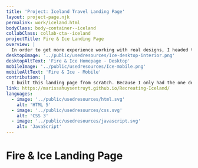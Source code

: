 ```yaml
---
title: 'Project: Iceland Travel Landing Page'
layout: project-page.njk
permalink: work/iceland.html
bodyClass: body-container--iceland
collabClass: collab-cta--iceland
projectTitle: Fire & Ice Landing Page
overview: |
  In order to get more experience working with real designs, I headed to Dribbble. I found a landing page dedicated to Iceland and wanted to build it. Because I only had the Dribbble design, I added my own interactivity. After hovers, some minor Javascript and my first image carousel, this page is almost complete.
desktopImage: '../public/usedresources/Ice-desktop-interior.png'
desktopAltText: 'Fire & Ice Homepage - Desktop'
mobileImage: '../public/usedresources/Ice-mobile.png'
mobileAltText: 'Fire & Ice - Mobile'
contribution: |
  I built this landing page from scratch. Because I only had the one design to work with, I added some subtle and tasteful extras, including all of the hovers, the blue bars that load when scrolled to (in the Race section), responsiveness, a proper mobile menu, and the image carousel. Before checking it off my list, I want to add the selected states for the navigation, a "thank you" modal for submitting the form, and figure out how to prevent the mobile menu from bumping down the rest of the content.
link: https://marissahuysentruyt.github.io/Recreating-Iceland/
languages: 
  - image: '../public/usedresources/html.svg'
    alt: 'HTML 5'
  - image: '../public/usedresources/css.svg'
    alt: 'CSS 3'
  - image: '../public/usedresources/javascript.svg'
    alt: 'JavaScript'
---
```


# Fire & Ice Landing Page
